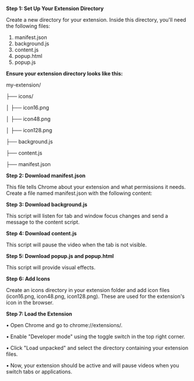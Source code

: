 **Step 1: Set Up Your Extension Directory**

Create a new directory for your extension. Inside this directory, you'll need the following files:

1. manifest.json
2. background.js
3. content.js
4. popup.html
5. popup.js

**Ensure your extension directory looks like this:**

my-extension/

├── icons/

│   ├── icon16.png

│   ├── icon48.png

│   ├── icon128.png

├── background.js

├── content.js

├── manifest.json

**Step 2: Download manifest.json**

This file tells Chrome about your extension and what permissions it needs. Create a file named manifest.json with the following content:

**Step 3: Download background.js**

This script will listen for tab and window focus changes and send a message to the content script.

**Step 4: Download content.js**

This script will pause the video when the tab is not visible.

**Step 5: Download popup.js and popup.html**

This script will provide visual effects.

**Step 6: Add Icons**

Create an icons directory in your extension folder and add icon files (icon16.png, icon48.png, icon128.png). These are used for the extension's icon in the browser.

**Step 7: Load the Extension**

• Open Chrome and go to chrome://extensions/.

• Enable "Developer mode" using the toggle switch in the top right corner.

• Click "Load unpacked" and select the directory containing your extension files.

• Now, your extension should be active and will pause videos when you switch tabs or applications.
